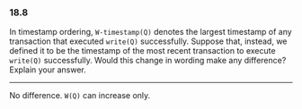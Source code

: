 ### 18.8

In timestamp ordering, ```W-timestamp(Q)``` denotes the largest timestamp of any
transaction that executed ```write(Q)``` successfully. Suppose that, instead, we defined it to be the timestamp of the most recent transaction to execute ```write(Q)```
successfully. Would this change in wording make any difference? Explain your
answer.

---

No difference.
```W(Q)``` can increase only.